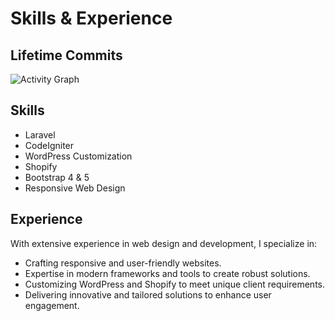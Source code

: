 # Skills & Experience

## Lifetime Commits
![Activity Graph](https://github-readme-activity-graph.cyclic.app/graph?username=hitentankariya&bg_color=ffffff&color=000000&line=00bfff&point=00bfff&area=true&hide_border=true)

## Skills
- Laravel
- CodeIgniter
- WordPress Customization
- Shopify
- Bootstrap 4 & 5
- Responsive Web Design

## Experience
With extensive experience in web design and development, I specialize in:
- Crafting responsive and user-friendly websites.
- Expertise in modern frameworks and tools to create robust solutions.
- Customizing WordPress and Shopify to meet unique client requirements.
- Delivering innovative and tailored solutions to enhance user engagement.
